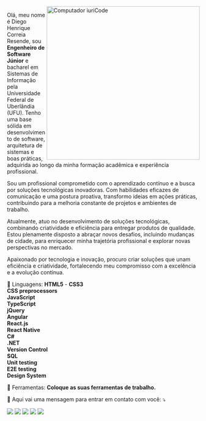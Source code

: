 <img src="https://raw.githubusercontent.com/MicaelliMedeiros/micaellimedeiros/master/image/computer-illustration.png" min-width="400px" max-width="400px" width="400px" align="right" alt="Computador iuriCode">

<p align="left"> 
  Olá, meu nome é Diego Henrique Correia Resende, sou <strong>Engenheiro de Software Júnior</strong> e bacharel em Sistemas de Informação pela Universidade Federal de Uberlândia (UFU). Tenho uma base sólida em desenvolvimento de software, arquitetura de sistemas e boas práticas, adquirida ao longo da minha formação acadêmica e experiência profissional.

Sou um profissional comprometido com o aprendizado contínuo e a busca por soluções tecnológicas inovadoras. Com habilidades eficazes de comunicação e uma postura proativa, transformo ideias em ações práticas, contribuindo para a melhoria constante de projetos e ambientes de trabalho.

Atualmente, atuo no desenvolvimento de soluções tecnológicas, combinando criatividade e eficiência para entregar produtos de qualidade. Estou plenamente disposto a abraçar novos desafios, incluindo mudanças de cidade, para enriquecer minha trajetória profissional e explorar novas perspectivas no mercado.

Apaixonado por tecnologia e inovação, procuro criar soluções que unam eficiência e criatividade, fortalecendo meu compromisso com a excelência e a evolução contínua.
</p>

<p align="left">
  🦄 Linguagens: <strong>HTML5</strong> - <strong>CSS3</strong>  <br/>
<strong>CSS preprocessors</strong>    <br/>
<strong>JavaScript</strong>    <br/>
<strong>TypeScript</strong>    <br/>
<strong>jQuery</strong>    <br/>
<strong>Angular</strong>    <br/>
<strong>React.js</strong>    <br/>
<strong>React Native</strong>    <br/>
<strong>C#</strong>    <br/>
<strong>.NET</strong>    <br/>
<strong>Version Control</strong>    <br/>
<strong>SQL</strong>    <br/>
<strong>Unit testing</strong>    <br/>
<strong>E2E testing</strong>    <br/>
<strong>Design System</strong>

</p>

<p align="left">
  💼 Ferramentas: <strong>Coloque as suas ferramentas de trabalho.</strong>
</p>

<p align="left">
  💌 Aqui vai uma mensagem para entrar em contato com você: ⤵️
</p>

<p align="left">
  <a href="#" alt="Gmail">
  <img src="https://img.shields.io/badge/-Gmail-FF0000?style=flat-square&labelColor=FF0000&logo=gmail&logoColor=white&link=LINK-DO-SEU-EMAIL" /></a>

  <a href="#" alt="Linkedin">
  <img src="https://img.shields.io/badge/-Linkedin-0e76a8?style=flat-square&logo=Linkedin&logoColor=white&link=LINK-DO-SEU-LINKEDIN" /></a>

  <a href="#" alt="WhatsApp">
  <img src="https://img.shields.io/badge/-WhatsApp-25d366?style=flat-square&labelColor=25d366&logo=whatsapp&logoColor=white&link=API-DO-SEU-WHATSAPP"/></a>

  <a href="#" alt="Facebook">
  <img src="https://img.shields.io/badge/-Facebook-3b5998?style=flat-square&labelColor=3b5998&logo=facebook&logoColor=white&link=LINK-DO-SEU-FACEBOOK"/></a>

  <a href="#" alt="Instagram">
  <img src="https://img.shields.io/badge/-Instagram-DF0174?style=flat-square&labelColor=DF0174&logo=instagram&logoColor=white&link=LINK-DO-SEU-INSTAGRAM"/></a>
</p>  
